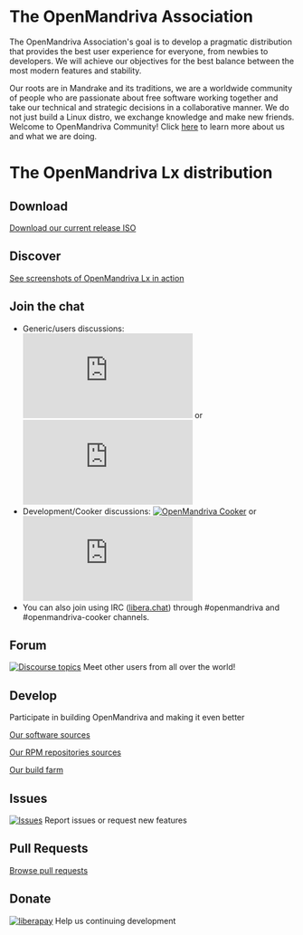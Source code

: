 # The OpenMandriva Association
The OpenMandriva Association's goal is to develop a pragmatic distribution that provides the best user experience for everyone, from newbies to developers. We will achieve our objectives for the best balance between the most modern features and stability.

Our roots are in Mandrake and its traditions, we are a worldwide community of people who are passionate about free software working together and take our technical and strategic decisions in a collaborative manner. We do not just build a Linux distro, we exchange knowledge and make new friends.
Welcome to OpenMandriva Community! Click [here](https://www.openmandriva.org/en/documentation/association/About) to learn more about us and what we are doing.


# The OpenMandriva Lx distribution

## Download
[Download our current release ISO](https://www.openmandriva.org/release-picking)

## Discover
[See screenshots of OpenMandriva Lx in action](https://gallery.openmandriva.org/index.php?/category/releases)

## Join the chat
* Generic/users discussions: [![OpenMandriva](https://img.shields.io/matrix/openmandriva:matrix.org?label=Matrix)](https://app.element.io/#/room/#openmandriva:matrix.org) or [![OpenMandriva](https://img.shields.io/matrix/openmandriva:matrix.org?label=Telegram)](https://t.me/openmandriva)
* Development/Cooker discussions: [![OpenMandriva Cooker](https://img.shields.io/matrix/openmandriva-cooker:matrix.org.svg?label=Matrix)](https://app.element.io/#/room/#openmandriva-cooker:matrix.org) or [![OpenmandrivaCooker](https://img.shields.io/matrix/openmandriva-cooker:matrix.org?label=Telegram)](https://t.me/openmandrivaCooker)
* You can also join using IRC ([libera.chat](https://web.libera.chat/)) through #openmandriva and #openmandriva-cooker channels.

## Forum
[![Discourse topics](https://img.shields.io/discourse/topics?server=https%3A%2F%2Fforum.openmandriva.org)](https://forum.openmandriva.org) Meet other users from all over the world! 

## Develop
Participate in building OpenMandriva and making it even better

[Our software sources](https://github.com/OpenMandrivaSoftware)

[Our RPM repositories sources](https://github.com/OpenMandrivaAssociation)

[Our build farm](https://abf.openmandriva.org)

## Issues
[![Issues](https://img.shields.io/github/issues/OpenMandrivaAssociation/distribution)](https://github.com/OpenMandrivaAssociation/distribution/issues) Report issues or request new features

## Pull Requests
[Browse pull requests](https://github.com/pulls?user=OpenMandrivaAssociation)

## Donate
[![liberapay](https://img.shields.io/liberapay/patrons/openmandriva)](https://liberapay.com/OpenMandriva/donate) Help us continuing development
